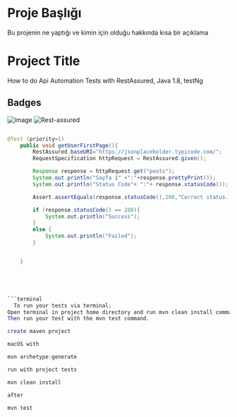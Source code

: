 
# Proje Başlığı

Bu projenin ne yaptığı ve kimin için olduğu hakkında kısa bir açıklama


# Project Title


How to do Api Automation Tests with RestAssured, Java 1.8, testNg
## Badges


![image](https://user-images.githubusercontent.com/72494835/181259544-2a68bb5c-88bf-4a6d-8dab-fcf0ffe1b930.png) ![Rest-assured](https://user-images.githubusercontent.com/72494835/181260300-9d82f658-df23-42ae-aa66-98fe1aaf40e6.jpeg)


```java

@Test (priority=1)
    public void getUserFirstPage(){
        RestAssured.baseURI="https://jsonplaceholder.typicode.com/";
        RequestSpecification httpRequest = RestAssured.given();

        Response response = httpRequest.get("posts");
        System.out.println("Sayfa 1" +":"+response.prettyPrint());
        System.out.println("Status Code"+ ":"+ response.statusCode());

        Assert.assertEquals(response.statusCode(),200,"Correct status...");

        if (response.statusCode() == 200){
            System.out.println("Success");
        }
        else {
            System.out.println("Failed");
        }


    }





```terminal
  To run your tests via terminal;
Open terminal in project home directory and run mvn clean install command.
Then run your test with the mvn test command.

create maven project

macOS with 

mvn archetype:generate  

run with project tests

mvn clean install

after 

mvn test
```

  

  
